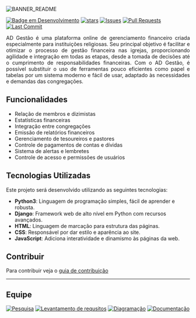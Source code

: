 ![BANNER_README](https://user-images.githubusercontent.com/60708311/211361317-8ed0ed0c-8be3-4621-84f2-249afb7cbe7f.png)

[![Badge em Desenvolvimento](https://img.shields.io/badge/Status-Prototipagem-green?logoColor=7834cd&labelColor=white&color=413f3d&style=for-the-badge)](.)
[![stars](https://img.shields.io/github/stars/maiconrp/AD-Gestao.svg?labelColor=white&color=413f3d&style=for-the-badge)](https://github.com/maiconrp/adgestao/stargazers)
[![Issues](https://img.shields.io/github/issues/maiconrp/AD-Gestao?labelColor=white&color=413f3d&style=for-the-badge)](https://github.com/maiconrp/adgestao/issues)
[![Pull Requests](https://img.shields.io/github/issues-pr/maiconrp/AD-Gestao?labelColor=white&color=413f3d&style=for-the-badge)](https://github.com/maiconrp/adgestao/pulls)
[![Last Commit](https://img.shields.io/github/last-commit/maiconrp/AD-Gestao?display_timestamp=committer&labelColor=white&color=413f3d&style=for-the-badge)](https://github.com/maiconrp/adgestao/commit/master)
 
<p align="justify">
AD Gestão é uma plataforma online de gerenciamento financeiro criada especialmente para instituições religiosas. Seu principal objetivo é facilitar e otimizar o processo de gestão financeira nas igrejas, proporcionando agilidade e integração em todas as etapas, desde a tomada de decisões até o cumprimento de responsabilidades financeiras. Com o AD Gestão, é possível substituir o uso de ferramentas pouco eficientes como papel e tabelas por um sistema moderno e fácil de usar, adaptado às necessidades e demandas das congregações.
</p>

## Funcionalidades
* Relação de membros e dizimistas 
* Estatísticas financeiras
* Integração entre congregações
* Emissão de relatórios financeiros
* Gerenciamento de tesoureiros e pastores
* Controle de pagamentos de contas e dívidas
* Sistema de alertas e lembretes
* Controle de acesso e permissões de usuários


## Tecnologias Utilizadas

Este projeto será desenvolvido utilizando as seguintes tecnologias:

* **Python3**: Linguagem de programação simples, fácil de aprender e robusta.
* **Django**: Framework web de alto nível em Python com recursos avançados.
* **HTML**: Linguagem de marcação para estrutura das páginas.
* **CSS**: Responsável por dar estilo e aparência ao site.
* **JavaScript**: Adiciona interatividade e dinamismo às páginas da web.

## Contribuir
Para contribuir veja o [guia de contribuição][contributing]

<hr>

## Equipe
[![Pesquisa](https://img.shields.io/badge/Bruno%20Reis-413f3d?style=for-the-badge&logo=clipboard-list&logoColor=white)](https://github.com/brunoreisx)
[![Levantamento de requsitos](https://img.shields.io/badge/Paulo%20César-413f3d?style=for-the-badge&logo=clipboard-list&logoColor=white)](https://github.com/Soneca-Zzz)
[![Diagramação](https://img.shields.io/badge/Victor%20Fonteles-413f3d?style=for-the-badge&logo=clipboard-list&logoColor=white)](https://github.com/Voctor-367)
[![Documentação](https://img.shields.io/badge/Maicon%20Robert-413f3d?style=for-the-badge&logo=clipboard-list&logoColor=white)](https://github.com/maiconrp)

[contributing]: https://github.com/maiconrp/adgestao/blob/master/CONTRIBUTING.md
